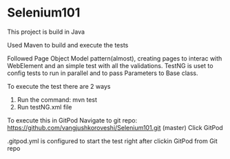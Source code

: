 # Selenium101

This project is build in Java

Used Maven to build and execute the tests

Followed Page Object Model pattern(almost), creating pages to interac with WebElement and an simple test with all the validations.
TestNG is uset to config tests to run in parallel and to pass Parameters to Base class.

To execute the test there are 2 ways

1. Run the command: mvn test
2. Run testNG.xml file

To execute this in GitPod
Navigate to git repo: https://github.com/vangjushkoroveshi/Selenium101.git (master)
Click GitPod 

.gitpod.yml is configured to start the test right after clickin GitPod from Git repo
